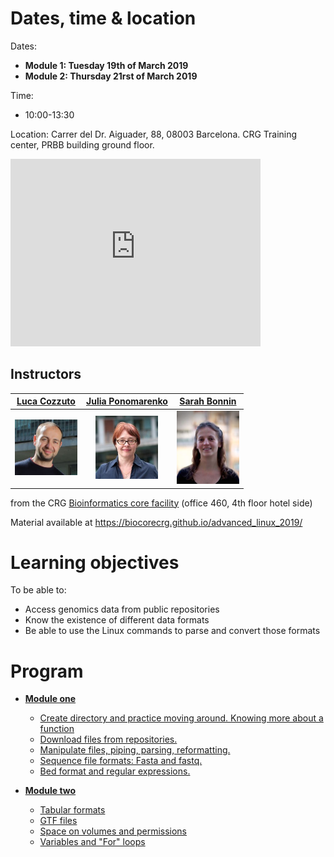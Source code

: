 # Dates, time & location

Dates:
* **Module 1: Tuesday 19th of March 2019**
* **Module 2: Thursday 21rst of March 2019**

Time:
* 10:00-13:30 

Location:
Carrer del Dr. Aiguader, 88, 08003 Barcelona.
CRG Training center, PRBB building ground floor. 

<iframe src="https://www.google.com/maps/embed?pb=!1m14!1m8!1m3!1d11973.94726186489!2d2.1942455!3d41.3852331!3m2!1i1024!2i768!4f13.1!3m3!1m2!1s0x0%3A0x81e449abea5aae0e!2sPRBB+Parc+de+Recerca+Biom%C3%A8dica+de+Barcelona!5e0!3m2!1sit!2ses!4v1551808726678" width="400" height="300" frameborder="0" style="border:0" allowfullscreen></iframe>

## Instructors

|[Luca Cozzuto](mailto:luca.cozzuto@crg.eu)| [Julia Ponomarenko](mailto:julia.ponomarenko@crg.eu)  | [Sarah Bonnin](mailto:sarah.bonnin@crg.eu) |
| :---:  | :---:  | :---:  |
|<a href="https://biocore.crg.eu/wiki/User:Lcozzuto"><img src="pics/lcozzuto.jpg" width="100"/> </a> |<a href="https://biocore.crg.eu/wiki/User:Jponomarenko"><img src="pics/ponomarenko.JPG" width="100"/> </a> |<a href="https://biocore.crg.eu/wiki/User:SBonnin"><img src="pics/sbonnin.jpg" width="100"/></a> | 


from the CRG [Bioinformatics core facility](https://biocore.crg.eu/) (office 460, 4th floor hotel side)

Material available at https://biocorecrg.github.io/advanced_linux_2019/

# Learning objectives
To be able to:
* Access genomics data from public repositories
* Know the existence of different data formats
* Be able to use the Linux commands to parse and convert those formats

# Program
* [**Module one**](https://biocorecrg.github.io/advanced_linux_2019/Module1)
	* [Create directory and practice moving around. Knowing more about a function](https://biocorecrg.github.io/advanced_linux_2019/Module1)
	* [Download files from repositories.](https://biocorecrg.github.io/advanced_linux_2019/download)
	* [Manipulate files, piping, parsing, reformatting.](https://biocorecrg.github.io/advanced_linux_2019/parsing)
	* [Sequence file formats: Fasta and fastq.](https://biocorecrg.github.io/advanced_linux_2019/bioformat)
	* [Bed format and regular expressions.](https://biocorecrg.github.io/advanced_linux_2019/regex)

* [**Module two**](https://biocorecrg.github.io/advanced_linux_2019/Module2)
	* [Tabular formats](https://biocorecrg.github.io/advanced_linux_2019/Module2)
	* [GTF files](https://biocorecrg.github.io/advanced_linux_2019/gtf_format)
	* [Space on volumes and permissions](https://biocorecrg.github.io/advanced_linux_2019/space_perm)
	* [Variables and "For" loops](https://biocorecrg.github.io/advanced_linux_2019/var_for)
